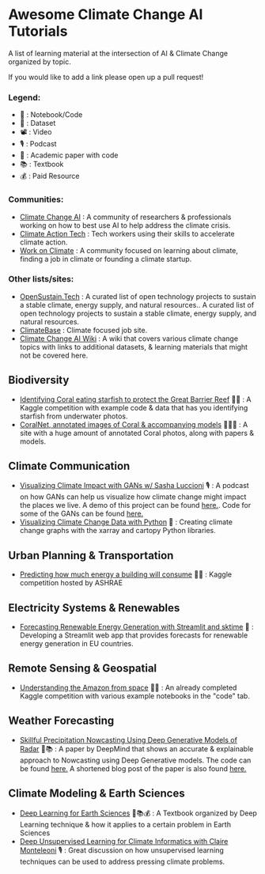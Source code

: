 # Awesome Climate Change AI Tutorials
A list of learning material at the intersection of AI &amp; Climate Change organized by topic.

If you would like to add a link please open up a pull request!

### Legend:
- 📓 : Notebook/Code
- 💾 : Dataset
- 📽️ : Video
- 🎙️ : Podcast
- 📄 : Academic paper with code
- 📚 : Textbook
- 💰 : Paid Resource

### Communities:
- [Climate Change AI](https://www.climatechange.ai/) : A community of researchers & professionals working on how to best use AI to help address the climate crisis.
- [Climate Action Tech](https://climateaction.tech/) : Tech workers using their skills to accelerate climate action. 
- [Work on Climate](https://workonclimate.org/) : A community focused on learning about climate, finding a job in climate or founding a climate startup.

### Other lists/sites:
- [OpenSustain.Tech](https://opensustain.tech/) : A curated list of open technology projects to sustain a stable climate, energy supply, and natural resources..
A curated list of open technology projects to sustain a stable climate, energy supply, and natural resources.
- [ClimateBase](https://climatebase.org/) : Climate focused job site.
- [Climate Change AI Wiki](https://wiki.climatechange.ai/wiki/Welcome_to_the_Climate_Change_AI_Wiki) : A wiki that covers various climate change topics with links to additional datasets, & learning materials that might not be covered here.

## Biodiversity
- [Identifying Coral eating starfish to protect the Great Barrier Reef](https://www.kaggle.com/c/tensorflow-great-barrier-reef) 📓💾 : A Kaggle competition with example code & data that has you identifying starfish from underwater photos. 
- [CoralNet, annotated images of Coral & accompanying models](https://coralnet.ucsd.edu/) 📓💾📄 : A site with a huge amount of annotated Coral photos, along with papers & models.

## Climate Communication
- [Visualizing Climate Impact with GANs w/ Sasha Luccioni](https://twimlai.com/visualizing-climate-impact-with-gans-w-sasha-luccioni/) 🎙️ : A podcast on how GANs can help us visualize how climate change might impact the places we live. A demo of this project can be found [here.](https://thisclimatedoesnotexist.com/). Code for some of the GANs can be found [here.](https://github.com/cc-ai)
- [Visualizing Climate Change Data with Python](https://towardsdatascience.com/visualizing-climate-change-data-with-python-74ea5bac8756) 📓 : Creating climate change graphs with the xarray and cartopy Python libraries.

## Urban Planning & Transportation
- [Predicting how much energy a building will consume](https://www.kaggle.com/c/ashrae-energy-prediction) 📓💾 : Kaggle competition hosted by ASHRAE 

## Electricity Systems &amp; Renewables
- [Forecasting Renewable Energy Generation with Streamlit and sktime](https://towardsdatascience.com/forecasting-renewable-energy-generation-with-streamlit-and-sktime-ab789ef1299f) 📓 : Developing a Streamlit web app that provides forecasts for renewable energy generation in EU countries.


## Remote Sensing &amp; Geospatial 
- [Understanding the Amazon from space](https://www.kaggle.com/c/planet-understanding-the-amazon-from-space/overview) 📓💾 : An already completed Kaggle competition with various example notebooks in the "code" tab.

## Weather Forecasting
- [Skillful Precipitation Nowcasting Using Deep Generative Models of Radar](https://www.nature.com/articles/s41586-021-03854-z) 📄📚 : A paper by DeepMind that shows an accurate & explainable approach to Nowcasting using Deep Generative models. The code can be found [here.](https://github.com/deepmind/deepmind-research/tree/master/nowcasting) A shortened blog post of the paper is also found [here.](https://deepmind.com/blog/article/nowcasting)

## Climate Modeling &amp; Earth Sciences
- [Deep Learning for Earth Sciences](https://github.com/DL4ES/DL4ES) 📄📚💰 : A Textbook organized by Deep Learning technique & how it applies to a certain problem in Earth Sciences
- [Deep Unsupervised Learning for Climate Informatics with Claire Monteleoni](https://twimlai.com/deep-unsupervised-learning-for-climate-informatics-with-claire-monteleoni/) 🎙️ : Great discussion on how unsupervised learning techniques can be used to address pressing climate problems. 
